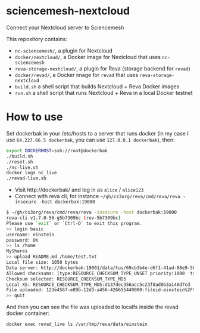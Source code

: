# sciencemesh-nextcloud
Connect your Nextcloud server to Sciencemesh

This repository contains:

* `nc-sciencemesh/`, a plugin for Nextcloud
* `docker/nextcloud/`, a Docker image for Nextcloud that uses `nc-sciencemesh`
* `reva-storage-nextcloud/`, a plugin for Reva (storage backend for `revad`)
* `docker/revad/`, a Docker image for `revad` that uses `reva-storage-nextcloud`
* `build.sh` a shell script that builds Nextcloud + Reva Docker images
* `run.sh` a shell script that runs Nextcloud + Reva in a local Docker testnet

# How to use
Set dockerbak in your /etc/hosts to a server that runs docker (in my case I use `64.227.66.5 dockerbak`, you can use `127.0.0.1 dockerbak`), then:

```sh
export DOCKERHOST=ssh://root@dockerbak
./build.sh
./reset.sh
./nc-live.sh
docker logs nc_live
./revad-live.sh
```

* Visit http://dockerbak/ and log in as `alice` / `alice123`
* Connect with reva cli, for instance `~/gh/cs3org/reva/cmd/reva/reva -insecure -host dockerbak:19000`
```sh
$ ~/gh/cs3org/reva/cmd/reva/reva -insecure -host dockerbak:19000
reva-cli v1.7.0-56-g5b7309bc (rev-5b7309bc)
Please use `exit` or `Ctrl-D` to exit this program.
>> login basic
username: einstein
password: OK
>> ls /home
MyShares
>> upload README.md /home/test.txt
Local file size: 1050 bytes
Data server: http://dockerbak:19001/data/tus/69cb3b4e-d6f1-41ad-88e9-56c77ec75748
Allowed checksums: [type:RESOURCE_CHECKSUM_TYPE_UNSET priority:1000  type:RESOURCE_CHECKSUM_TYPE_MD5 priority:100 ]
Checksum selected: RESOURCE_CHECKSUM_TYPE_MD5
Local XS: RESOURCE_CHECKSUM_TYPE_MD5:d137dec356acc5c23f8ad0b3a148d7cd
File uploaded: 123e4567-e89b-12d3-a456-426655440000:fileid-einstein%2Ftest.txt 1050 /home/test.txt
>> quit
```
And then you can see the file was uploaded to localfs inside the revad docker container:
```sh
docker exec revad_live ls /var/tmp/reva/data/einstein
```
